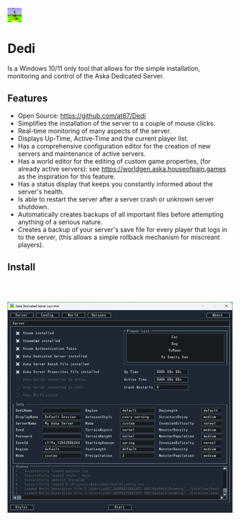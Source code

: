 ![Juggler](juggler.png)
# Dedi
Is a Windows 10/11 only tool that allows for the simple installation, monitoring and control of the Aska Dedicated Server.

## Features
- Open Source: https://github.com/at67/Dedi<br/>
- Simplifies the installation of the server to a couple of mouse clicks.<br/>
- Real-time monitoring of many aspects of the server.<br/>
- Displays Up-Time, Active-Time and the current player list.<br/>
- Has a comprehensive configuration editor for the creation of new servers and maintenance of active servers.<br/>
- Has a world editor for the editing of custom game properties, (for already active servers): see https://worldgen.aska.houseofpain.games as the inspiration for this feature.<br/>
- Has a status display that keeps you constantly informed about the server's health.<br/>
- Is able to restart the server after a server crash or unknown server shutdown.<br/>
- Automatically creates backups of all important files before attempting anything of a serious nature.<br/>
- Creates a backup of your server's save file for every player that logs in to the server, (this allows a simple rollback mechanism for miscreant players).<br/>

## Install


<br/>
<br/>

![Dedi](dedi.png)
